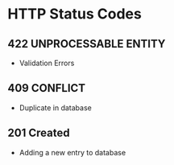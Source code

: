 # HTTP Status Codes

## 422 UNPROCESSABLE ENTITY

- Validation Errors

## 409 CONFLICT

- Duplicate in database

## 201 Created

- Adding a new entry to database
